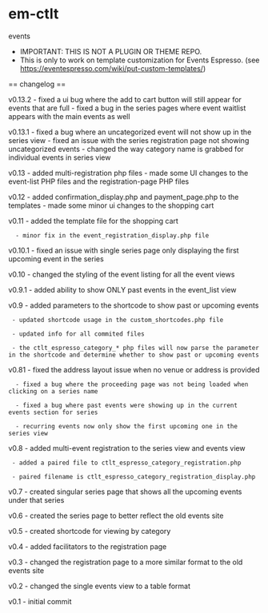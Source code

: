 em-ctlt
=======

events

* IMPORTANT: THIS IS NOT A PLUGIN OR THEME REPO. 
* This is only to work on template customization for Events Espresso. (see https://eventespresso.com/wiki/put-custom-templates/)

== changelog ==

v0.13.2 - fixed a ui bug where the add to cart button will still appear for events that are full
        - fixed a bug in the series pages where event waitlist appears with the main events as well

v0.13.1 - fixed a bug where an uncategorized event will not show up in the series view
        - fixed an issue with the series registration page not showing uncategorized events
        - changed the way category name is grabbed for individual events in series view

v0.13 - added multi-registration php files
      - made some UI changes to the event-list PHP files and the registration-page PHP files

v0.12 
      - added confirmation_display.php and payment_page.php to the templates
      - made some minor ui changes to the shopping cart

v0.11 
      - added the template file for the shopping cart
      
      - minor fix in the event_registration_display.php file

v0.10.1 
        - fixed an issue with single series page only displaying the first upcoming event in the series

v0.10 
      - changed the styling of the event listing for all the event views

v0.9.1 
       - added ability to show ONLY past events in the event_list view

v0.9 
     - added parameters to the shortcode to show past or upcoming events
     
     - updated shortcode usage in the custom_shortcodes.php file
     
     - updated info for all commited files
     
     - the ctlt_espresso_category_* php files will now parse the parameter in the shortcode and determine whether to show past or upcoming events

v0.81 
      - fixed the address layout issue when no venue or address is provided
     
      - fixed a bug where the proceeding page was not being loaded when clicking on a series name
     
      - fixed a bug where past events were showing up in the current events section for series
     
      - recurring events now only show the first upcoming one in the series view

v0.8 
     - added multi-event registration to the series view and events view
     
     - added a paired file to ctlt_espresso_category_registration.php
     
     - paired filename is ctlt_espresso_category_registration_display.php

v0.7 
     - created singular series page that shows all the upcoming events under that series

v0.6 
     - created the series page to better reflect the old events site

v0.5 
     - created shortcode for viewing by category

v0.4 
     - added facilitators to the registration page

v0.3 
     - changed the registration page to a more similar format to the old events site

v0.2 
     - changed the single events view to a table format

v0.1 
     - initial commit
